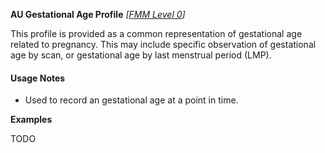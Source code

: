 **AU Gestational Age Profile** *[[FMM Level 0](guidance.html)]*

This profile is provided as a common representation of gestational age related to pregnancy.
This may include specific observation of gestational age by scan, or gestational age by last menstrual period (LMP).

#### Usage Notes
* Used to record an gestational age at a point in time.

**Examples**

TODO

